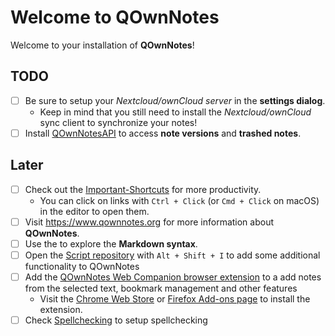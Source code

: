 Welcome to QOwnNotes
====================

Welcome to your installation of **QOwnNotes**!

## TODO

- [ ] Be sure to setup your *Nextcloud/ownCloud server* in the **settings dialog**.
    - Keep in mind that you still need to install the *Nextcloud/ownCloud* sync client to synchronize your notes! 
- [ ] Install [QOwnNotesAPI](https://apps.nextcloud.com/apps/qownnotesapi) to access **note versions** and **trashed notes**.

## Later

- [ ] Check out the [Important-Shortcuts](https://www.qownnotes.org/getting-started/shortcuts.html) for more productivity.
    - You can click on links with `Ctrl + Click` (or `Cmd + Click` on macOS) in the editor to open them. 
- [ ] Visit <https://www.qownnotes.org> for more information about **QOwnNotes**.
- [ ] Use the <Markdown Cheatsheet.md> to explore the **Markdown syntax**.
- [ ] Open the [Script repository](https://github.com/qownnotes/scripts) with `Alt + Shift + I` to add some additional functionality to QOwnNotes
- [ ] Add the [QOwnNotes Web Companion browser extension](https://github.com/qownnotes/web-companion) to a add notes from the selected text, bookmark management and other features
    - Visit the [Chrome Web Store](https://chrome.google.com/webstore/detail/qownnotes-web-companion/pkgkfnampapjbopomdpnkckbjdnpkbkp) or [Firefox Add-ons page](https://addons.mozilla.org/firefox/addon/qownnotes-web-companion) to install the extension.
- [ ] Check [Spellchecking](http://docs.qownnotes.org/en/develop/spellchecking.html) to setup spellchecking
